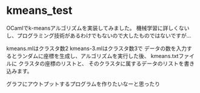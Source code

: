 # kmeans_test

OCamlでk-meansアルゴリズムを実装してみました。
機械学習に詳しくないし、プログラミング技術があるわけでもないので大したものではないですが…

kmeans.mlはクラスタ数2
kmeans-3.mlはクラスタ数3で
データの数を入力するとランダムに座標を生成し、アルゴリズムを実行した後、
kmeans.txtファイルに
クラスタの座標のリストと、
そのクラスタに属するデータのリストを書き込みます。

グラフにアウトプットするプログラムを作りたいなーと思ったり

